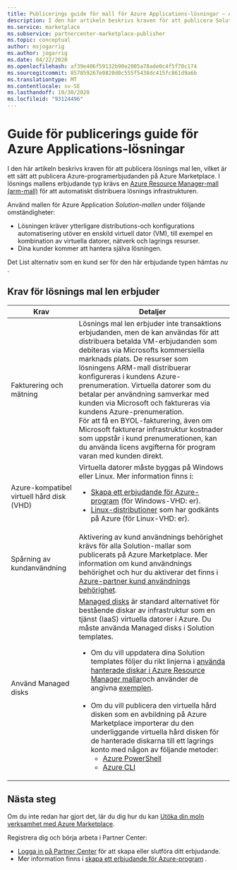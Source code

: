 ```yaml
---
title: Publicerings guide för mall för Azure Applications-lösningar – Azure Marketplace
description: I den här artikeln beskrivs kraven för att publicera Solution-mallar på Azure Marketplace.
ms.service: marketplace
ms.subservice: partnercenter-marketplace-publisher
ms.topic: conceptual
author: msjogarrig
ms.author: jogarrig
ms.date: 04/22/2020
ms.openlocfilehash: af39e406f59132b90e2005a78ade0c4f5f70c174
ms.sourcegitcommit: 857859267e0820d0c555f5438dc415fc861d9a6b
ms.translationtype: MT
ms.contentlocale: sv-SE
ms.lasthandoff: 10/30/2020
ms.locfileid: "93124496"
---
```

# <a name="publishing-guide-for-azure-applications-solution-template-offers"></a>Guide för publicerings guide för Azure Applications-lösningar

I den här artikeln beskrivs kraven för att publicera lösnings mal len, vilket är ett sätt att publicera Azure-programerbjudanden på Azure Marketplace. I lösnings mallens erbjudande typ krävs en [Azure Resource Manager-mall (arm-mall)](../azure-resource-manager/templates/overview.md) för att automatiskt distribuera lösnings infrastrukturen.

Använd mallen för Azure Application *Solution-mallen* under följande omständigheter:

- Lösningen kräver ytterligare distributions-och konfigurations automatisering utöver en enskild virtuell dator (VM), till exempel en kombination av virtuella datorer, nätverk och lagrings resurser.
- Dina kunder kommer att hantera själva lösningen.

Det List alternativ som en kund ser för den här erbjudande typen hämtas *nu* .

## <a name="requirements-for-solution-template-offers"></a>Krav för lösnings mal len erbjuder

| **Krav** | **Detaljer**  |
| ---------------  | -----------  |
|Fakturering och mätning    |  Lösnings mal len erbjuder inte transaktions erbjudanden, men de kan användas för att distribuera betalda VM-erbjudanden som debiteras via Microsofts kommersiella marknads plats. De resurser som lösningens ARM-mall distribuerar konfigureras i kundens Azure-prenumeration. Virtuella datorer som du betalar per användning samverkar med kunden via Microsoft och faktureras via kundens Azure-prenumeration.<br/> För att få en BYOL-fakturering, även om Microsoft fakturerar infrastruktur kostnader som uppstår i kund prenumerationen, kan du använda licens avgifterna för program varan med kunden direkt.   |
|Azure-kompatibel virtuell hård disk (VHD)  |   Virtuella datorer måste byggas på Windows eller Linux. Mer information finns i: <ul> <li>[Skapa ett erbjudande för Azure-program](./partner-center-portal/create-new-azure-apps-offer.md) (för Windows-VHD: er).</li><li>[Linux-distributioner](../virtual-machines/linux/endorsed-distros.md) som har godkänts på Azure (för Linux-VHD: er).</li></ul> |
| Spårning av kundanvändning | Aktivering av kund användnings behörighet krävs för alla Solution-mallar som publicerats på Azure Marketplace. Mer information om kund användnings behörighet och hur du aktiverar det finns i [Azure-partner kund användnings behörighet](./azure-partner-customer-usage-attribution.md).  |
| Använd Managed disks | [Managed disks](../virtual-machines/managed-disks-overview.md) är standard alternativet för bestående diskar av infrastruktur som en tjänst (IaaS) virtuella datorer i Azure. Du måste använda Managed disks i Solution templates. <ul><li>Om du vill uppdatera dina Solution templates följer du rikt linjerna i [använda hanterade diskar i Azure Resource Manager mallar](../virtual-machines/using-managed-disks-template-deployments.md)och använder de angivna [exemplen](https://github.com/Azure/azure-quickstart-templates).<br><br> </li><li>Om du vill publicera den virtuella hård disken som en avbildning på Azure Marketplace importerar du den underliggande virtuella hård disken för de hanterade diskarna till ett lagrings konto med någon av följande metoder:<ul><li>[Azure PowerShell](../virtual-machines/scripts/virtual-machines-powershell-sample-copy-managed-disks-vhd.md) </li> <li> [Azure CLI](../virtual-machines/scripts/virtual-machines-cli-sample-copy-managed-disks-vhd.md) </li> </ul></ul> |

## <a name="next-steps"></a>Nästa steg

Om du inte redan har gjort det, lär du dig hur du kan [Utöka din moln verksamhet med Azure Marketplace](https://azuremarketplace.microsoft.com/sell).

Registrera dig och börja arbeta i Partner Center:

- [Logga in på Partner Center](https://partner.microsoft.com/dashboard/account/v3/enrollment/introduction/partnership) för att skapa eller slutföra ditt erbjudande.
- Mer information finns i [skapa ett erbjudande för Azure-program](./partner-center-portal/create-new-azure-apps-offer.md) .